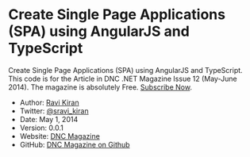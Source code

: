 Create Single Page Applications (SPA) using AngularJS and TypeScript
====================================================================

Create Single Page Applications (SPA) using AngularJS and TypeScript. This code is for the Article in DNC .NET Magazine Issue 12 (May-June 2014). The magazine is absolutely Free. [Subscribe Now](http://www.dotnetcurry.com/magazine).

* Author: [Ravi Kiran](http://sravi-kiran.blogspot.com)
* Twitter: [@sravi_kiran](http://www.twitter.com/sravi_kiran)
* Date: May 1, 2014
* Version: 0.0.1
* Website: [DNC Magazine](http://www.dncmagazine.com)
* GitHub: [DNC Magazine on Github](https://github.com/dotnetcurry/wpf-data-binding-features-dncmag-11)
